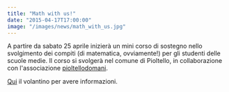 ```yaml
---
title: "Math with us!"
date: "2015-04-17T17:00:00"
image: "/images/news/math_with_us.jpg"
---
```


A partire da sabato 25 aprile inizierà un mini corso di sostegno nello svolgimento dei compiti 
(di matematica, ovviamente!) per gli studenti delle scuole medie.
Il corso si svolgerà nel comune di Pioltello, in collaborazione con l'associazione [pioltellodomani][1].

[Qui][2] il volantino per avere informazioni.

[1]: http://pioltellodomani.it/
[2]: volantini/mathwithus.pdf
